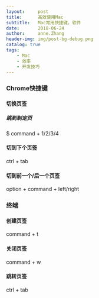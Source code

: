 ```yaml
---
layout:     post
title:      高效使用Mac
subtitle:   Mac常用快捷键，软件   
date:       2018-06-24
author:     anne.Zhang
header-img: img/post-bg-debug.png
catalog: true
tags:
    - Mac
    - 效率
    - 开发技巧
---
```

### Chrome快捷键
#### 切换页签
##### 跳到制定页
$ command + 1/2/3/4

#### 切到下个页签
ctrl + tab

#### 切到前一个/后一个页签
option + command + left/right

### 终端
#### 创建页签
command + t

#### 关闭页签
command + w

#### 跳转页签
ctrl + tab
